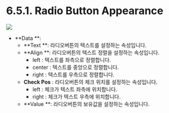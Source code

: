 # 6.5.1. Radio Button Appearance

![](https://github.com/asoosoft/spidergen-guidebook/tree/eeac9656bff5b368e79bf9dad544cae218642e17/assets/rdo-ex-001.png)

* **Data **:
  * **Text **: 라디오버튼의 텍스트를 설정하는 속성입니다.
  * **Align **: 라디오버튼의 텍스트 정렬을 설정하는 속성입니다.
    * left : 텍스트를 좌측으로 정렬합니다.
    * center : 텍스트를 중앙으로 정렬합니다.
    * right : 텍스트를 우측으로 정렬합니다.
  * **Check Pos** : 라디오버튼의 체크 위치를 설정하는 속성입니다.
    * left : 체크가 텍스트 좌측에 위치합니다.
    * right : 체크가 텍스트 우측에 위치합니다. 
  * **Value **: 라디오버튼의 보유값을 설정하는 속성입니다.

